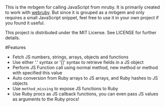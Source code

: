 This is the mrbgem for calling JavaScript from mruby. It is primarily created to work with [webruby](https://github.com/xxuejie/webruby). But since it is grouped as a mrbgem and only requires a small JavaScript snippet, feel free to use it in your own project if you found it useful.

This project is distributed under the MIT License. See LICENSE for further details.

#Features

* Fetch JS numbers, strings, arrays, objects and functions
* Use either '.' syntax or '[]' syntax to retrieve fields in a JS object
* Perform JS Function call using normal method, new method or method with specified this value
* Auto conversion from Ruby arrays to JS arrays, and Ruby hashes to JS objects
* Use `method_missing` to expose JS functions to Ruby
* Use Ruby procs as JS callback functions, you can even pass JS values as arguments to the Ruby procs!
